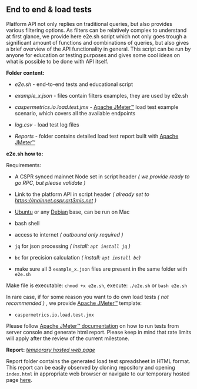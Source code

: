 ## End to end & load tests

Platform API not only replies on traditional queries, but also provides various filtering options. As filters can be relatively complex to understand at first glance, we provide here e2e.sh script which not only goes trough a significant amount of functions and combinations of queries, but also gives a brief overview of the API functionality in general. This script can be run by anyone for education or testing purposes and gives some cool ideas on what is possible to be done with API itself.

**Folder content:**

* _e2e.sh_ - end-to-end tests and educational script
* _example_x.json_ - files contain filters examples, they are used by e2e.sh

* _caspermetrics.io.load.test.jmx_ - [Apache JMeter™](https://jmeter.apache.org/) load test example scenario, which covers all the available endpoints
* _log.csv_ - load test log files
* _Reports_ - folder contains detailed load test report built with [Apache JMeter™](https://jmeter.apache.org/)

**e2e.sh how to:**

Requirements:

* A CSPR synced mainnet Node set in script header _( we provide ready to go RPC, but please validate )_
* Link to the platform API in script header _( already set to https://mainnet.cspr.art3mis.net )_
* [Ubuntu](https://help.ubuntu.com) or any [Debian](https://www.debian.org/) base, can be run on Mac
* bash shell
* access to internet _( outbound only required )_

* `jq` for json processing _( install: `apt install jq` )_
* `bc` for precision calculation  _( install: `apt install bc`)_

* make sure all 3 `example_x.json` files are present in the same folder with `e2e.sh`

Make file is executable: `chmod +x e2e.sh`, execute: `./e2e.sh` or `bash e2e.sh`

In rare case, if for some reason you want to do own load tests _( not recommended )_ , we provide [Apache JMeter™](https://jmeter.apache.org/) template:

* `caspermetrics.io.load.test.jmx`

Please follow [Apache JMeter™ documentation](https://jmeter.apache.org/usermanual/get-started.html) on how to run tests from server console and generate html report. Please keep in mind that rate limits will apply after the review of the current milestone.

**Report:** _[temporary hosted web page](http://161.97.84.146/load-test)_

Report folder contains the generated load test spreadsheet in HTML format. This report can be easily observed by cloning repository and opening `index.html` in appropriate web browser or navigate to our temporary hosted page [here](http://161.97.84.146/load-test).
